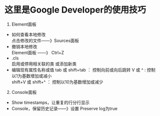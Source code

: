 # 这里是Google Developer的使用技巧   
1. Element面板  

* 如何查看本地修改  
  点击修改的文件——》Sources面板    
* 撤销本地修改  
  Element面板 ——》 Ctrl+Z 
* .cls   
  启用或停用相关联的类 或添加新类   
* 编辑现有属性名称或值
  tab 或 shift+tab ： 控制向前或向后跳转
  V 或 ^ :  控制以1为基数增加或减小  
  shift+V 或 shift+^ ： 控制以10为基数增加或减少   

2. Console面板  
* Show timestamps，让重复的行分行显示   
* Console，保留历史记录——》设置 Preserve log为true   
